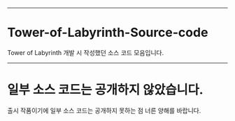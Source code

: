 ---
# Tower-of-Labyrinth-Source-code
 Tower of Labyrinth 개발 시 작성했던 소스 코드 모음입니다.


 ---

# 일부 소스 코드는 공개하지 않았습니다.
출시 작품이기에 일부 소스 코드는 공개하지 못하는 점 너른 양해를 바랍니다.
